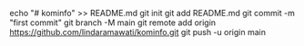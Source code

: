 echo "# kominfo" >> README.md
git init
git add README.md
git commit -m "first commit"
git branch -M main
git remote add origin https://github.com/lindaramawati/kominfo.git
git push -u origin main

